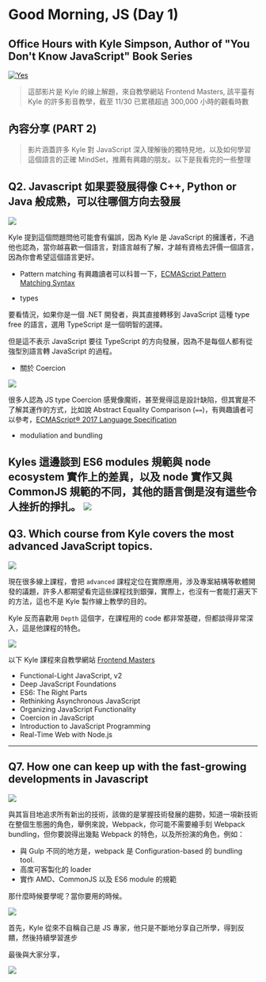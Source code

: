 # Good Morning, JS (Day 1)
## Office Hours with Kyle Simpson, Author of "You Don't Know JavaScript" Book Series

[![Yes](https://img.youtube.com/vi/YC8AQuuszOo/0.jpg)](https://www.youtube.com/watch?v=YC8AQuuszOo)

> 這部影片是 Kyle 的線上解題，來自教學網站 Frontend Masters, 該平臺有 Kyle 的許多影音教學，截至 11/30 已累積超過 300,000 小時的觀看時數

## 內容分享 (PART 2)

> 影片涵蓋許多 Kyle 對 JavaScript 深入理解後的獨特見地，以及如何學習這個語言的正確 MindSet，推薦有興趣的朋友。以下是我看完的一些整理

## Q2. Javascript 如果要發展得像 C++, Python or Java 般成熟，可以往哪個方向去發展
![](https://i.imgur.com/5fEDzhe.png)

Kyle 提到這個問題問他可能會有偏誤，因為 Kyle 是 JavaScript 的擁護者，不過他也認為，當你越喜歡一個語言，對語言越有了解，才越有資格去評價一個語言，因為你會希望這個語言更好。


* Pattern matching
有興趣讀者可以科普一下，[ECMAScript Pattern Matching Syntax](https://github.com/tc39/proposal-pattern-matching)

* types

要看情況，如果你是一個 .NET 開發者，與其直接轉移到 JavaScript 這種 type free 的語言，選用 TypeScript 是一個明智的選擇。

但是這不表示 JavaScript 要往 TypeScript 的方向發展，因為不是每個人都有從強型別語言轉 JavaScript 的過程。

* 關於 Coercion

![](https://i.imgur.com/CSg2iin.png)

很多人認為 JS type Coercion 感覺像魔術，甚至覺得這是設計缺陷，但其實是不了解其運作的方式，比如說 Abstract Equality Comparison (`==`)，有興趣讀者可以參考，[ECMAScript® 2017 Language Specification](https://www.ecma-international.org/ecma-262/8.0/index.html#sec-type-conversion)

* moduliation and bundling

Kyles 這邊談到 ES6 modules 規範與 node ecosystem 實作上的差異，以及 node 實作又與 CommonJS 規範的不同，其他的語言倒是沒有這些令人挫折的掙扎。
![](https://i.imgur.com/VlrTV1J.png)
---

## Q3. Which course from Kyle covers the most advanced JavaScript topics.
![](https://i.imgur.com/5ctSWpM.png)

現在很多線上課程，會把 `advanced` 課程定位在實際應用，涉及專案結構等軟體開發的議題，許多人都期望看完這些課程找到銀彈，實際上，也沒有一套能打遍天下的方法，這也不是 Kyle 製作線上教學的目的。

Kyle 反而喜歡用 `Depth` 這個字，在課程用的 code 都非常基礎，但都談得非常深入，這是他課程的特色。 

![](https://ci6.googleusercontent.com/proxy/rFOtOShBD3GMseSyUPZa4KwKn8Rjl1ySV8nI_BvjP5TapYvW51JopcaMyO_4gSIn6oWexvs5UYKaotX3AbbeM8GONMpHKhJM1vvYqI3sD9SDBqG8D8AAOChUwbOE3HUCDAuuMNB5Lpc6_Ti75EJxLe8oEOXHrxgh=s0-d-e1-ft#https://downloads.intercomcdn.com/i/o/40676029/eb9ecc8558fe6ee941a6d8a9/Kyle-Simpson-banner-v2.jpg)

以下 Kyle 課程來自教學網站 [Frontend Masters](https://frontendmasters.com/teachers/kyle-simpson/) 

* Functional-Light JavaScript, v2
* Deep JavaScript Foundations 
* ES6: The Right Parts 
* Rethinking Asynchronous JavaScript 
* Organizing JavaScript Functionality
* Coercion in JavaScript
* Introduction to JavaScript Programming
* Real-Time Web with Node.js
---
## Q7. How one can keep up with the fast-growing developments in Javascript
![](https://i.imgur.com/I2Qn9mT.png)

與其盲目地追求所有新出的技術，該做的是掌握技術發展的趨勢，知道一項新技術在整個生態圈的角色，舉例來說，Webpack，你可能不需要繪手刻 Webpack bundling，但你要說得出幾點 Webpack 的特色，以及所扮演的角色，例如：
* 與 Gulp 不同的地方是，webpack 是 Configuration-based 的 bundling tool.
* 高度可客製化的 loader
* 實作 AMD、CommonJS 以及 ES6 module 的規範

那什麼時候要學呢？當你要用的時候。

![](https://i.imgur.com/cJ3il6q.png)

首先，Kyle 從來不自稱自己是 JS 專家，他只是不斷地分享自己所學，得到反饋，然後持續學習進步

最後與大家分享，

![](https://i.imgur.com/tk5XGy3.png)
